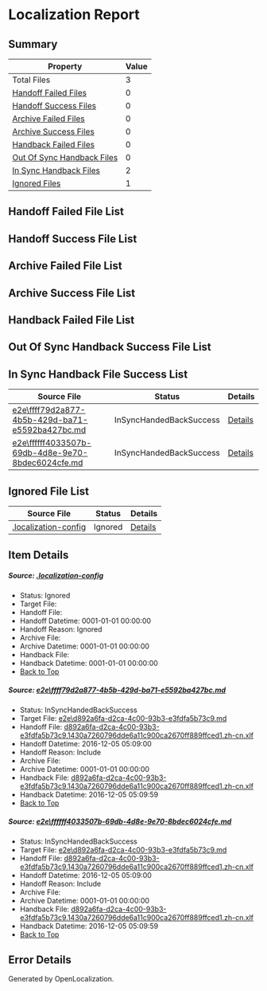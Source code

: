# <a name='report-top'></a> Localization Report

## Summary
 Property | Value 
 -------- | ----- 
 Total Files | 3
[ Handoff Failed Files ](#handoff-failed-list)| 0
[ Handoff Success Files ](#handoff-success-list)| 0
[ Archive Failed Files ](#archive-failed-list)| 0
[ Archive Success Files ](#archive-success-list)| 0
[ Handback Failed Files ](#handback-failed-list)| 0
[ Out Of Sync Handback Files ](#outofsync-handback-success-list)| 0
[ In Sync Handback Files ](#insync-handback-success-list)| 2
[ Ignored Files ](#ignored-list)| 1

## <a name='handoff-failed-list'></a> Handoff Failed File List

## <a name='handoff-success-list'></a> Handoff Success File List

## <a name='archive-failed-list'></a> Archive Failed File List

## <a name='archive-success-list'></a> Archive Success File List

## <a name='handback-failed-list'></a> Handback Failed File List

## <a name='outofsync-handback-success-list'></a> Out Of Sync Handback Success File List

## <a name='insync-handback-success-list'></a> In Sync Handback File Success List
 Source File | Status | Details 
 ----------- | ------ | ------- 
 [e2e\ffff79d2a877-4b5b-429d-ba71-e5592ba427bc.md](https://github.com/OpenLocalizationTestOrg/ol-test0/blob/123dd7fe42d009bc1c439f8a32f632664f1daf95/e2e/ffff79d2a877-4b5b-429d-ba71-e5592ba427bc.md) | InSyncHandedBackSuccess | [Details](#f243e23b2a48558dc136a20768cc850d75ae025d1)
 [e2e\ffffff4033507b-69db-4d8e-9e70-8bdec6024cfe.md](https://github.com/OpenLocalizationTestOrg/ol-test0/blob/019601d28b2371d09f5843589dcbd991c2fe0c69/e2e/ffffff4033507b-69db-4d8e-9e70-8bdec6024cfe.md) | InSyncHandedBackSuccess | [Details](#f243e23b2a48558dc136a20768cc850d75ae025d2)

## <a name='ignored-list'></a> Ignored File List
 Source File | Status | Details 
 ----------- | ------ | ------- 
 [.localization-config](https://github.com/OpenLocalizationTestOrg/ol-test0/blob/019601d28b2371d09f5843589dcbd991c2fe0c69/.localization-config) | Ignored | [Details](#c268a05ecaa7ec85942ed632c29928ee5bd6da8d0)

## Item Details
##### <a name='c268a05ecaa7ec85942ed632c29928ee5bd6da8d0'></a> Source: [.localization-config](https://github.com/OpenLocalizationTestOrg/ol-test0/blob/019601d28b2371d09f5843589dcbd991c2fe0c69/.localization-config)
* Status: Ignored
* Target File: 
* Handoff File: 
* Handoff Datetime: 0001-01-01 00:00:00
* Handoff Reason: Ignored
* Archive File: 
* Archive Datetime: 0001-01-01 00:00:00
* Handback File: 
* Handback Datetime: 0001-01-01 00:00:00
* [Back to Top](#report-top)

##### <a name='f243e23b2a48558dc136a20768cc850d75ae025d1'></a> Source: [e2e\ffff79d2a877-4b5b-429d-ba71-e5592ba427bc.md](https://github.com/OpenLocalizationTestOrg/ol-test0/blob/123dd7fe42d009bc1c439f8a32f632664f1daf95/e2e/ffff79d2a877-4b5b-429d-ba71-e5592ba427bc.md)
* Status: InSyncHandedBackSuccess
* Target File: [e2e\d892a6fa-d2ca-4c00-93b3-e3fdfa5b73c9.md](https://github.com/OpenLocalizationTestOrg/ol-test0-zhcn/blob/f65dd96e8e6fd46912541941207bf07269a42e16/e2e/d892a6fa-d2ca-4c00-93b3-e3fdfa5b73c9.md)
* Handoff File: [d892a6fa-d2ca-4c00-93b3-e3fdfa5b73c9.1430a7260796dde6a11c900ca2670ff889ffced1.zh-cn.xlf](https://github.com/OpenLocalizationTestOrg/ol-test0-handoff/blob/af633d60cd5573c25b654bf83b53bf1c97a6dfd2/ol-handoff/OpenLocalizationTestOrg/ol-test0-zhcn/shujia/ht/d892a6fa-d2ca-4c00-93b3-e3fdfa5b73c9.1430a7260796dde6a11c900ca2670ff889ffced1.zh-cn.xlf)
* Handoff Datetime: 2016-12-05 05:09:00
* Handoff Reason: Include
* Archive File: 
* Archive Datetime: 0001-01-01 00:00:00
* Handback File: [d892a6fa-d2ca-4c00-93b3-e3fdfa5b73c9.1430a7260796dde6a11c900ca2670ff889ffced1.zh-cn.xlf](https://github.com/OpenLocalizationTestOrg/ol-test0-handback/blob/91d996f55d8f5d3f3bb307e86e7a31e29d983ca4/ol-handback/OpenLocalizationTestOrg/ol-test0-zhcn/shujia/ht/d892a6fa-d2ca-4c00-93b3-e3fdfa5b73c9.1430a7260796dde6a11c900ca2670ff889ffced1.zh-cn.xlf)
* Handback Datetime: 2016-12-05 05:09:59
* [Back to Top](#report-top)

##### <a name='f243e23b2a48558dc136a20768cc850d75ae025d2'></a> Source: [e2e\ffffff4033507b-69db-4d8e-9e70-8bdec6024cfe.md](https://github.com/OpenLocalizationTestOrg/ol-test0/blob/019601d28b2371d09f5843589dcbd991c2fe0c69/e2e/ffffff4033507b-69db-4d8e-9e70-8bdec6024cfe.md)
* Status: InSyncHandedBackSuccess
* Target File: [e2e\d892a6fa-d2ca-4c00-93b3-e3fdfa5b73c9.md](https://github.com/OpenLocalizationTestOrg/ol-test0-zhcn/blob/f65dd96e8e6fd46912541941207bf07269a42e16/e2e/d892a6fa-d2ca-4c00-93b3-e3fdfa5b73c9.md)
* Handoff File: [d892a6fa-d2ca-4c00-93b3-e3fdfa5b73c9.1430a7260796dde6a11c900ca2670ff889ffced1.zh-cn.xlf](https://github.com/OpenLocalizationTestOrg/ol-test0-handoff/blob/af633d60cd5573c25b654bf83b53bf1c97a6dfd2/ol-handoff/OpenLocalizationTestOrg/ol-test0-zhcn/shujia/ht/d892a6fa-d2ca-4c00-93b3-e3fdfa5b73c9.1430a7260796dde6a11c900ca2670ff889ffced1.zh-cn.xlf)
* Handoff Datetime: 2016-12-05 05:09:00
* Handoff Reason: Include
* Archive File: 
* Archive Datetime: 0001-01-01 00:00:00
* Handback File: [d892a6fa-d2ca-4c00-93b3-e3fdfa5b73c9.1430a7260796dde6a11c900ca2670ff889ffced1.zh-cn.xlf](https://github.com/OpenLocalizationTestOrg/ol-test0-handback/blob/91d996f55d8f5d3f3bb307e86e7a31e29d983ca4/ol-handback/OpenLocalizationTestOrg/ol-test0-zhcn/shujia/ht/d892a6fa-d2ca-4c00-93b3-e3fdfa5b73c9.1430a7260796dde6a11c900ca2670ff889ffced1.zh-cn.xlf)
* Handback Datetime: 2016-12-05 05:09:59
* [Back to Top](#report-top)


## Error Details

Generated by OpenLocalization.
